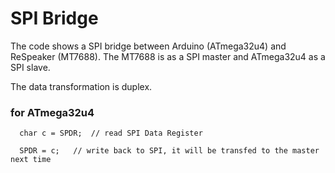 # SPI Bridge

The code shows a SPI bridge between Arduino (ATmega32u4) and ReSpeaker (MT7688). The MT7688 is as a SPI master and ATmega32u4 as a SPI slave.

The data transformation is duplex. 

### for ATmega32u4

```
  char c = SPDR;  // read SPI Data Register

  SPDR = c;   // write back to SPI, it will be transfed to the master next time
  ```
  
